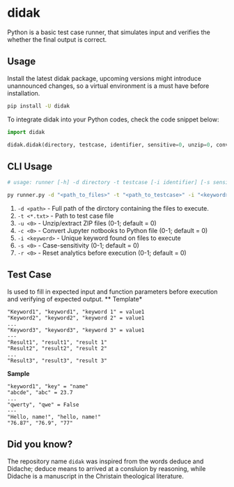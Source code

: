 # didak
Python is a basic test case runner, that simulates input and verifies the whether the final output is correct.

## Usage
Install the latest didak package, upcoming versions might introduce unannounced changes, so a virtual environment is a must have before installation.
```bash
pip install -U didak
```

To integrate didak into your Python codes, check the code snippet below:
```python
import didak

didak.didak(directory, testcase, identifier, sensitive=0, unzip=0, convert=0, reset=0)
```

## CLI Usage
```bash
# usage: runner [-h] -d directory -t testcase [-i identifier] [-s sensitive] [-u unzip] [-c convert] [-r reset]

py runner.py -d "<path_to_files>" -t "<path_to_testcase>" -i "<keyword>" -s 1 -u 1 -c 1 -r 1
```

1. `-d <path>` - Full path of the dirctory containing the files to execute.
2. `-t <*.txt>` - Path to test case file
3. `-u <0>` - Unzip/extract ZIP files (0-1; default = 0)
4. `-c <0>` - Convert Jupyter notbooks to Python file (0-1; default = 0)
5. `-i <keyword>` - Unique keyword found on files to execute
6. `-s <0>` - Case-sensitivity (0-1; default = 0)
7. `-r <0>` - Reset analytics before execution (0-1; default = 0)

## Test Case
Is used to fill in expected input and function parameters before execution and verifying of expected output.
** Template*
```csv
"Keyword1", "keyword1", "keyword 1" = value1
"Keyword2", "keyword2", "keyword 2" = value1
...
"Keyword3", "keyword3", "keyword 3" = value1
---
"Result1", "result1", "result 1"
"Result2", "result2", "result 2"
...
"Result3", "result3", "result 3"
```

**Sample**
```csv
"keyword1", "key" = "name"
"abcde", "abc" = 23.7
...
"qwerty", "qwe" = False
---
"Hello, name!", "hello, name!"
"76.87", "76.9", "77"
```

## Did you know?
The repository name `didak` was inspired from the words deduce and Didache; deduce means to arrived at a consluion by reasoning, while Didache is a manuscript in the Christain theological literature.